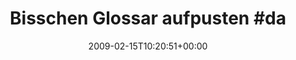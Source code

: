 ---
retweeted: false
source: <a href="http://twitter.com" rel="nofollow">Twitter Web Client</a>
entities:
  hashtags:
  - text: da
    indices:
    - '27'
    - '30'
  symbols: []
  user_mentions: []
  urls: []
display_text_range:
- '0'
- '30'
favorite_count: '0'
id_str: '1212031754'
truncated: false
retweet_count: '0'
id: '1212031754'
created_at: Sun Feb 15 10:20:51 +0000 2009
favorited: false
full_text: 'Bisschen Glossar aufpusten #da'
lang: de
tags:
- da
- pesos:twitter
date: '2009-02-15T10:20:51+00:00'
src: https://twitter.com/bascht/status/1212031754
original_url: https://twitter.com/bascht/status/1212031754
type: twitter_tweet
text: 'Bisschen Glossar aufpusten #da'
title: 'Bisschen Glossar aufpusten #da'

---